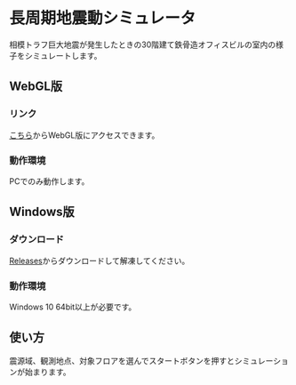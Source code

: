 # 長周期地震動シミュレータ

相模トラフ巨大地震が発生したときの30階建て鉄骨造オフィスビルの室内の様子をシミュレートします。

## WebGL版

### リンク

[こちら](https://long-period-earthquake-simulator.netlify.app/)からWebGL版にアクセスできます。

### 動作環境

PCでのみ動作します。

## Windows版

### ダウンロード

[Releases](https://github.com/antenna-three/long-period-earthquake-simulator/releases)からダウンロードして解凍してください。

### 動作環境

Windows 10 64bit以上が必要です。

## 使い方

震源域、観測地点、対象フロアを選んでスタートボタンを押すとシミュレーションが始まります。
